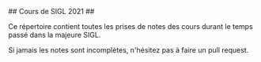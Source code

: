 ## Cours de SIGL 2021 ##

Ce répertoire contient toutes les prises de notes des cours durant le temps passé dans la majeure SIGL.

Si jamais les notes sont incomplètes, n'hésitez pas à faire un pull request.

